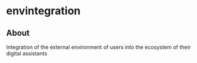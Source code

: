 # envintegration

## About

Integration of the external environment of users into the ecosystem of their digital assistants
